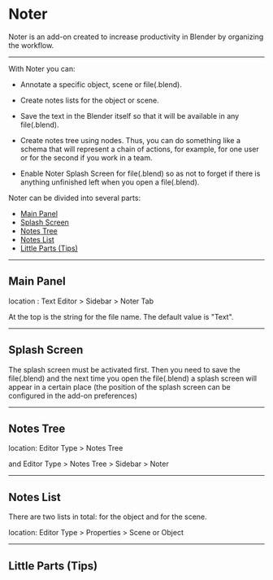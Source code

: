 # <a name="noter">Noter</a>
Noter is an add-on created to increase productivity in Blender by organizing the workflow.

---

With Noter you can:

* Annotate a specific object, scene or file(.blend).

* Create notes lists for the object or scene.

* Save the text in the Blender itself so that it will be available in any file(.blend).

* Create notes tree using nodes. Thus, you can do something like a schema that will represent a chain of actions, for example, for one user or for the second if you work in a team.

* Enable Noter Splash Screen for file(.blend) so as not to forget if there is anything unfinished left when you open a file(.blend).


Noter can be divided into several parts:

* <a href="#main_panel">Main Panel</a>
* <a href="#splash_screen">Splash Screen</a>
* <a href="#notes_tree">Notes Tree</a>
* <a href="#notes_list">Notes List</a>
* <a href="#little_parts">Little Parts (Tips)</a>

---

## <a name="main_panel">Main Panel</a>
location : Text Editor > Sidebar > Noter Tab

At the top is the string for the file name. The default value is "Text".

---

## <a name="splash_screen">Splash Screen</a>
The splash screen must be activated first. Then you need to save the file(.blend) and the next time you open the file(.blend) a splash screen will appear in a certain place (the position of the splash screen can be configured in the add-on preferences)

---

## <a name="notes_tree">Notes Tree</a>

location: Editor Type > Notes Tree

and Editor Type > Notes Tree > Sidebar > Noter

---

## <a name="notes_list">Notes List</a>

There are two lists in total: for the object and for the scene.

location: Editor Type > Properties > Scene or Object

---

## <a name="little_parts">Little Parts (Tips)</a>











